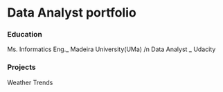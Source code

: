# Data Analyst portfolio

### Education
Ms. Informatics Eng._ Madeira University(UMa)
/n Data Analyst _ Udacity

### Projects
Weather Trends
